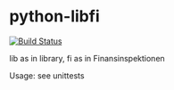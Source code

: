 # python-libfi

[![Build Status](https://travis-ci.org/jlyheden/python-libfi.svg?branch=master)](https://travis-ci.org/jlyheden/python-libfi)

lib as in library, fi as in Finansinspektionen

Usage: see unittests
